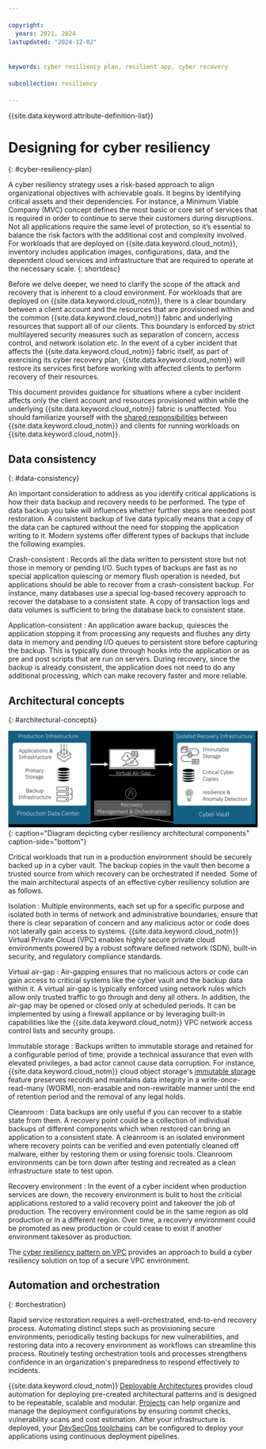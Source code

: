 ```yaml
---

copyright:
  years: 2021, 2024
lastupdated: "2024-12-02"


keywords: cyber resiliency plan, resilient app, cyber recovery

subcollection: resiliency

---
```


{{site.data.keyword.attribute-definition-list}}

# Designing for cyber resiliency
{: #cyber-resiliency-plan}

A cyber resiliency strategy uses a risk-based approach to align organizational objectives with achievable goals. It begins by identifying critical assets and their dependencies. For instance, a Minimum Viable Company (MVC) concept defines the most basic or core set of services that is required in order to continue to serve their customers during disruptions. Not all applications require the same level of protection, so it’s essential to balance the risk factors with the additional cost and complexity involved. For workloads that are deployed on {{site.data.keyword.cloud_notm}}, inventory includes application images, configurations, data, and the dependent cloud services and infrastructure that are required to operate at the necessary scale.
{: shortdesc}

Before we delve deeper, we need to clarify the scope of the attack and recovery that is inherent to a cloud environment. For workloads that are deployed on {{site.data.keyword.cloud_notm}}, there is a clear boundary between a client account and the resources that are provisioned within and the common {{site.data.keyword.cloud_notm}} fabric and underlying resources that support all of our clients. This boundary is enforced by strict multilayered security measures such as separation of concern, access control, and network isolation etc. In the event of a cyber incident that affects the {{site.data.keyword.cloud_notm}} fabric itself, as part of exercising its cyber recovery plan, {{site.data.keyword.cloud_notm}} will restore its services first before working with affected clients to perform recovery of their resources.

This document provides guidance for situations where a cyber incident affects only the client account and resources provisioned within while the underlying {{site.data.keyword.cloud_notm}} fabric is unaffected. You should familiarize yourself with the [shared responsibilities](/docs/overview?topic=overview-shared-responsibilities) between {{site.data.keyword.cloud_notm}} and clients for running workloads on {{site.data.keyword.cloud_notm}}.

## Data consistency
{: #data-consistency}

An important consideration to address as you identify critical applications is how their data backup and recovery needs to be performed. The type of data backup you take will influences whether further steps are needed post restoration. A consistent backup of live data typically means that a copy of the data can be captured without the need for stopping the application writing to it. Modern systems offer different types of backups that include the following examples.

Crash-consistent
:   Records all the data written to persistent store but not those in memory or pending I/O. Such types of backups are fast as no special application quiescing or memory flush operation is needed, but applications should be able to recover from a crash-consistent backup. For instance, many databases use a special log-based recovery approach to recover the database to a consistent state. A copy of transaction logs and data volumes is sufficient to bring the database back to consistent state.

Application-consistent
:   An application aware backup, quiesces the application stopping it from processing any requests and flushes any dirty data in memory and pending I/O queues to persistent store before capturing the backup. This is typically done through hooks into the application or as pre and post scripts that are run on servers. During recovery, since the backup is already consistent, the application does not need to do any additional processing, which can make recovery faster and more reliable.

## Architectural concepts
{: #architectural-concepts}

![Diagram depicting cyber resiliency architectural components](images/cyber-resiliency-arch.svg "Diagram depicting cyber resiliency architectural components"){: caption="Diagram depicting cyber resiliency architectural components" caption-side="bottom"}

Critical workloads that run in a production environment should be securely backed up in a cyber vault. The backup copies in the vault then become a trusted source from which recovery can be orchestrated if needed. Some of the main architectural aspects of an effective cyber resiliency solution are as follows.

Isolation
:   Multiple environments, each set up for a specific purpose and isolated both in terms of network and administrative boundaries, ensure that there is clear separation of concern and any malicious actor or code does not laterally gain access to systems. {{site.data.keyword.cloud_notm}} Virtual Private Cloud (VPC) enables highly secure private cloud environments powered by a robust software defined network (SDN), built-in security, and regulatory compliance standards.

Virtual air-gap
:   Air-gapping ensures that no malicious actors or code can gain access to criticial systems like the cyber vault and the backup data within it. A virtual air-gap is typically enforced using network rules which allow only trusted traffic to go through and deny all others. In addition, the air-gap may be opened or closed only at scheduled periods. It can be implemented by using a firewall appliance or by leveraging built-in capabilities like the {{site.data.keyword.cloud_notm}} VPC network access control lists and security groups.

Immutable storage
:   Backups written to immutable storage and retained for a configurable period of time, provide a technical assurance that even with elevated privileges, a bad actor cannot cause data corruption. For instance, {{site.data.keyword.cloud_notm}} cloud object storage's [immutable storage](/docs/cloud-object-storage?topic=cloud-object-storage-immutable) feature preserves records and maintains data integrity in a write-once-read-many (WORM), non-erasable and non-rewritable manner until the end of retention period and the removal of any legal holds.

Cleanroom
:   Data backups are only useful if you can recover to a stable state from them. A recovery point could be a collection of individual backups of different components which when restored can bring an application to a consistent state. A cleanroom is an isolated environment where recovery points can be verified and even potentially cleaned off malware, either by restoring them or using forensic tools. Cleanroom environments can be torn down after testing and recreated as a clean infrastructure state to test upon.

Recovery environment
:   In the event of a cyber incident when production services are down, the recovery environment is bulit to host the criticial applications restored to a valid recovery point and takeover the job of production. The recovery environment could be in the same region as old production or in a different region. Over time, a recovery environment could be promoted as new production or could cease to exist if another environment takesover as production.

The [cyber resiliency pattern on VPC](/docs/pattern-cyber-resiliency-vpc?topic=pattern-cyber-resiliency-vpc-cyber-resiliency) provides an approach to build a cyber resiliency solution on top of a secure VPC environment.

## Automation and orchestration
{: #orchestration}

Rapid service restoration requires a well-orchestrated, end-to-end recovery process. Automating distinct steps such as provisioning secure environments, periodically testing backups for new vulnerabilities, and restoring data into a recovery environment as workflows can streamline this process. Routinely testing orchestration tools and processes strengthens confidence in an organization's preparedness to respond effectively to incidents.

{{site.data.keyword.cloud_notm}} [Deployable Architectures](/docs/secure-enterprise?topic=secure-enterprise-understand-module-da) provides cloud automation for deploying pre-created architectural patterns and is designed to be repeatable, scalable and modular. [Projects](/docs/secure-enterprise?topic=secure-enterprise-config-project) can help organize and manage the deployment configurations by ensuring commit checks, vulnerability scans and cost estimation. After your infrastructure is deployed, your [DevSecOps toolchains](/docs/devsecops-alm?topic=devsecops-alm-devsecops-alm-overview) can be configured to deploy your applications using continuous deployment pipelines.
